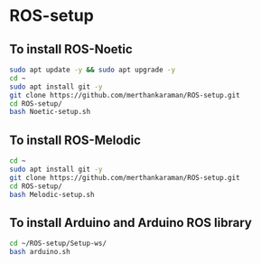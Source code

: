 # ROS-setup
 
## To install ROS-Noetic

```bash
sudo apt update -y && sudo apt upgrade -y
cd ~
sudo apt install git -y
git clone https://github.com/merthankaraman/ROS-setup.git
cd ROS-setup/
bash Noetic-setup.sh
```

## To install ROS-Melodic

```bash
cd ~
sudo apt install git -y
git clone https://github.com/merthankaraman/ROS-setup.git
cd ROS-setup/
bash Melodic-setup.sh
```
## To install Arduino and Arduino ROS library

```bash
cd ~/ROS-setup/Setup-ws/
bash arduino.sh
```
